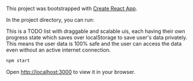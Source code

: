 This project was bootstrapped with [Create React App](https://github.com/facebook/create-react-app).

In the project directory, you can run:

This is a TODO list with draggable and scalable uis, each having their own progress state which saves over localStorage to save user's data privately. This means the user data is 100% safe and the user can access the data even without an active internet connection.

```bash
npm start
```

Open [http://localhost:3000](http://localhost:3000) to view it in your browser.

